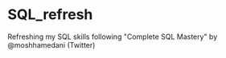 ﻿# SQL_refresh

Refreshing my SQL skills following "Complete SQL Mastery" by @moshhamedani (Twitter)
